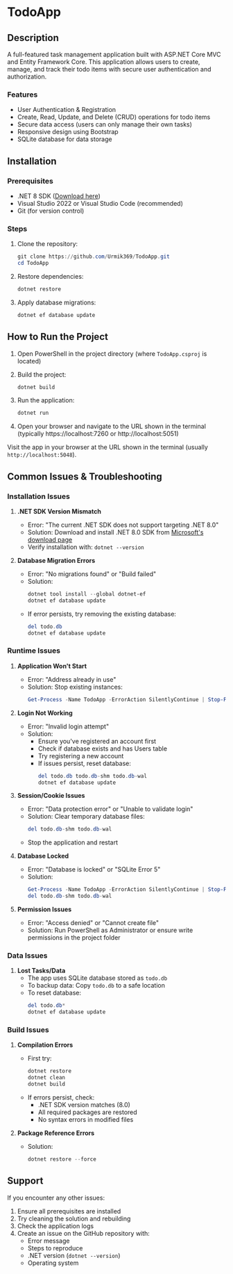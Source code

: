 # TodoApp

## Description
A full-featured task management application built with ASP.NET Core MVC and Entity Framework Core. This application allows users to create, manage, and track their todo items with secure user authentication and authorization.

### Features
- User Authentication & Registration
- Create, Read, Update, and Delete (CRUD) operations for todo items
- Secure data access (users can only manage their own tasks)
- Responsive design using Bootstrap
- SQLite database for data storage

## Installation
### Prerequisites
- .NET 8 SDK ([Download here](https://dotnet.microsoft.com/en-us/download))
- Visual Studio 2022 or Visual Studio Code (recommended)
- Git (for version control)

### Steps
1. Clone the repository:
   ```powershell
   git clone https://github.com/Urmik369/TodoApp.git
   cd TodoApp
   ```

2. Restore dependencies:
   ```powershell
   dotnet restore
   ```

3. Apply database migrations:
   ```powershell
   dotnet ef database update
   ```

## How to Run the Project
1. Open PowerShell in the project directory (where `TodoApp.csproj` is located)

2. Build the project:
   ```powershell
   dotnet build
   ```

3. Run the application:
   ```powershell
   dotnet run
   ```

4. Open your browser and navigate to the URL shown in the terminal (typically https://localhost:7260 or http://localhost:5051)

Visit the app in your browser at the URL shown in the terminal (usually `http://localhost:5048`).

## Common Issues & Troubleshooting

### Installation Issues
1. **.NET SDK Version Mismatch**
   - Error: "The current .NET SDK does not support targeting .NET 8.0"
   - Solution: Download and install .NET 8.0 SDK from [Microsoft's download page](https://dotnet.microsoft.com/download/dotnet/8.0)
   - Verify installation with: `dotnet --version`

2. **Database Migration Errors**
   - Error: "No migrations found" or "Build failed"
   - Solution:
     ```powershell
     dotnet tool install --global dotnet-ef
     dotnet ef database update
     ```
   - If error persists, try removing the existing database:
     ```powershell
     del todo.db
     dotnet ef database update
     ```

### Runtime Issues
1. **Application Won't Start**
   - Error: "Address already in use"
   - Solution: Stop existing instances:
     ```powershell
     Get-Process -Name TodoApp -ErrorAction SilentlyContinue | Stop-Process -Force
     ```

2. **Login Not Working**
   - Error: "Invalid login attempt"
   - Solution: 
     - Ensure you've registered an account first
     - Check if database exists and has Users table
     - Try registering a new account
     - If issues persist, reset database:
       ```powershell
       del todo.db todo.db-shm todo.db-wal
       dotnet ef database update
       ```

3. **Session/Cookie Issues**
   - Error: "Data protection error" or "Unable to validate login"
   - Solution: Clear temporary database files:
     ```powershell
     del todo.db-shm todo.db-wal
     ```
   - Stop the application and restart

4. **Database Locked**
   - Error: "Database is locked" or "SQLite Error 5"
   - Solution:
     ```powershell
     Get-Process -Name TodoApp -ErrorAction SilentlyContinue | Stop-Process -Force
     del todo.db-shm todo.db-wal
     ```

5. **Permission Issues**
   - Error: "Access denied" or "Cannot create file"
   - Solution: Run PowerShell as Administrator or ensure write permissions in the project folder

### Data Issues
1. **Lost Tasks/Data**
   - The app uses SQLite database stored as `todo.db`
   - To backup data: Copy `todo.db` to a safe location
   - To reset database:
     ```powershell
     del todo.db*
     dotnet ef database update
     ```

### Build Issues
1. **Compilation Errors**
   - First try:
     ```powershell
     dotnet restore
     dotnet clean
     dotnet build
     ```
   - If errors persist, check:
     - .NET SDK version matches (8.0)
     - All required packages are restored
     - No syntax errors in modified files

2. **Package Reference Errors**
   - Solution:
     ```powershell
     dotnet restore --force
     ```

## Support
If you encounter any other issues:
1. Ensure all prerequisites are installed
2. Try cleaning the solution and rebuilding
3. Check the application logs
4. Create an issue on the GitHub repository with:
   - Error message
   - Steps to reproduce
   - .NET version (`dotnet --version`)
   - Operating system